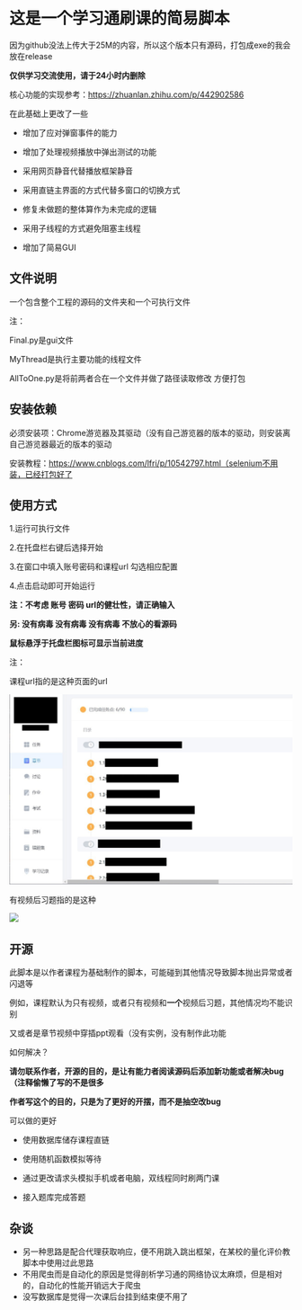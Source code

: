 # 这是一个学习通刷课的简易脚本



因为github没法上传大于25M的内容，所以这个版本只有源码，打包成exe的我会放在release



**仅供学习交流使用，请于24小时内删除**



核心功能的实现参考：https://zhuanlan.zhihu.com/p/442902586

在此基础上更改了一些

* 增加了应对弹窗事件的能力

- 增加了处理视频播放中弹出测试的功能

- 采用网页静音代替播放框架静音

- 采用直链主界面的方式代替多窗口的切换方式

- 修复未做题的整体算作为未完成的逻辑

- 采用子线程的方式避免阻塞主线程

- 增加了简易GUI

  

## 文件说明

一个包含整个工程的源码的文件夹和一个可执行文件

注：

Final.py是gui文件

MyThread是执行主要功能的线程文件

AllToOne.py是将前两者合在一个文件并做了路径读取修改 方便打包



## 安装依赖

必须安装项：Chrome游览器及其驱动（没有自己游览器的版本的驱动，则安装离自己游览器最近的版本的驱动

安装教程：https://www.cnblogs.com/lfri/p/10542797.html（selenium不用装，已经打包好了



## 使用方式

1.运行可执行文件

2.在托盘栏右键后选择开始

3.在窗口中填入账号密码和课程url 勾选相应配置

4.点击启动即可开始运行



**注：不考虑 账号 密码 url的健壮性，请正确输入**

**另: 没有病毒 没有病毒 没有病毒 不放心的看源码**



**鼠标悬浮于托盘栏图标可显示当前进度**



注：

课程url指的是这种页面的url

![](Pic/url.jpg)



有视频后习题指的是这种

![](/Pic/quiz.jpg)



## 开源

此脚本是以作者课程为基础制作的脚本，可能碰到其他情况导致脚本抛出异常或者闪退等

例如，课程默认为只有视频，或者只有视频和**一个**视频后习题，其他情况均不能识别

又或者是章节视频中穿插ppt观看（没有实例，没有制作此功能



如何解决？

**请勿联系作者，开源的目的，是让有能力者阅读源码后添加新功能或者解决bug（注释偷懒了写的不是很多**

**作者写这个的目的，只是为了更好的开摆，而不是抽空改bug**



可以做的更好

- 使用数据库储存课程直链
- 使用随机函数模拟等待
- 通过更改请求头模拟手机或者电脑，双线程同时刷两门课

- 接入题库完成答题



## 杂谈

- 另一种思路是配合代理获取响应，便不用跳入跳出框架，在某校的量化评价教脚本中使用过此思路
- 不用爬虫而是自动化的原因是觉得剖析学习通的网络协议太麻烦，但是相对的，自动化的性能开销远大于爬虫
- 没写数据库是觉得一次课后台挂到结束便不用了
